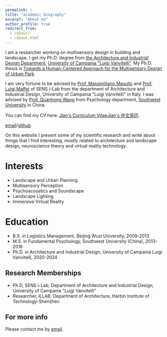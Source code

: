 ```yaml
---
permalink: /
title: "academic biography"
excerpt: "About me"
author_profile: true
redirect_from: 
  - /about/
  - /about.html
---
```


I am a researcher working on multisensory design in building and landscape. I get my Ph.D. degree from [the Architecture and Industrial Design Department](https://www.architettura.unicampania.it), [University of Campania "Luigi Vanvitelli"](https://www.unicampania.it/). My Ph.D. thesis is [Towards a Human-Centered Approach for the Multisensory Design of Urban Park](../assets/Jian_Li_PhD_Thesis_completed.pdf).

I am very fortune to be advised by [Prof. Massimiliano Masullo](https://www.architettura.unicampania.it/dipartimento/docenti?MATRICOLA=059118) and [Prof. Luigi Maffei](https://www.architettura.unicampania.it/dipartimento/docenti?MATRICOLA=058202) of SENS i-Lab from the department of Architecture and Industrial Design, University of Campania "Luigi Vanvitelli" in Italy. I was advised by [Prof. Quanhong Wang](http://psy.swu.edu.cn/info/1031/2677.htm) from Psychology department, [Southwest University](http://admissions.swu.edu.cn/) in China.

You can find my CV here: [Jian's Curriculum Vitae](../assets/Curriculum_Vitae.pdf)[Jian's 中文简历](../assets/Jian_Li_CV_cn.pdf).

[email](mailto:jian.li@unicampania.it)/[github](https://github.com/jianli-2089) 

On this website I present some of my scientific research and write about things that I find interesting, mostly related to architecture and landscape design, neuroscience theory and virtual reality technology.

Interests
======
 - Landscape and Urban Planning
 - Multisensory Perception
 - Psychoacoustics and Soundscape
 - Landscape Lighting
 - Immersive Virtual Reality


Education
======
 - B.S. in Logistics Management, Beijing Wuzi University, 2009-2013
 - M.S. in Fundamental Psychology, Southwest University (China), 2013-2016
 - Ph.D. in Architecture and Industrial Design, University of Campania Luigi Vanvitelli, 2020-2024

Research Memberships
------
 - Ph.D, SENS i-Lab, Department of Architecture and Industrial Design, University of Campania "Luigi Vanvitelli"
 - Researcher, iLLAB, Department of Architecture, Harbin Institute of Technology-Shenzhen 

For more info
------
Please contact me by [email](mailto:jian.li@unicampania.it).
